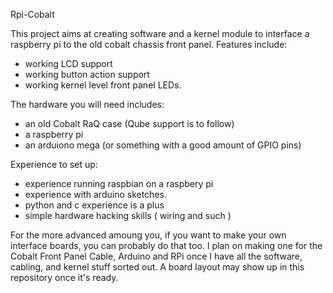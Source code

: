 Rpi-Cobalt

This project aims at creating software and a kernel module to interface a 
raspberry pi to the old cobalt chassis front panel.  Features include:

- working LCD support
- working button action support
- working kernel level front panel LEDs.

The hardware you will need includes:

- an old Cobalt RaQ case (Qube support is to follow)
- a raspberry pi
- an arduiono mega (or something with a good amount of GPIO pins)


Experience to set up:

- experience running raspbian on a raspbery pi
- experience with arduino sketches.
- python and c experience is a plus
- simple hardware hacking skills ( wiring and such )

For the more advanced amoung you, if you want to make your own interface 
boards, you can probably do that too.  I plan on making one for the 
Cobalt Front Panel Cable, Arduino and RPi once I have all the software,
cabling, and kernel stuff sorted out.  A board layout may show up in this 
repository once it's ready.
